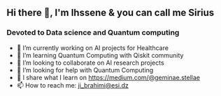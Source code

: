 ##     Hi there 👋, I'm Ihssene & you can call me Sirius
###      Devoted to Data science and Quantum computing


- 🔭 I’m currently working on AI projects for Healthcare 
- 🌱 I’m learning Quantum Computing with Qiskit community
- 👯 I’m looking to collaborate on AI research projects 
- 🤔 I’m looking for help with Quantum Computing  
- 📝 I share what I learn on https://medium.com/@geminae.stellae
- 📫 How to reach me: ji_brahimi@esi.dz

